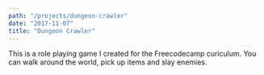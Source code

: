 ```yaml
---
path: "/projects/dungeon-crawler"
date: "2017-11-07"
title: "Dungeon Crawler"
---
```


This is a role playing game I created for the Freecodecamp curiculum. You can walk around the world, pick up items and slay enemies.
